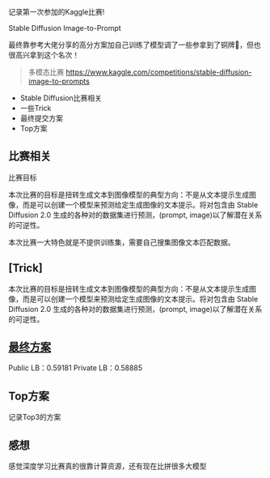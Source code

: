 记录第一次参加的Kaggle比赛!

Stable Diffusion Image-to-Prompt

最终靠参考大佬分享的高分方案加自己训练了模型调了一些参拿到了铜牌🥉，但也很高兴拿到这个名次！
>多模态比赛 https://www.kaggle.com/competitions/stable-diffusion-image-to-prompts

* Stable Diffusion比赛相关
* 一些Trick
* 最终提交方案
* Top方案


## 比赛相关
比赛目标

本次比赛的目标是扭转生成文本到图像模型的典型方向：不是从文本提示生成图像，而是可以创建一个模型来预测给定生成图像的文本提示。将对包含由 Stable Diffusion 2.0 生成的各种对的数据集进行预测，(prompt, image)以了解潜在关系的可逆性。

本次比赛一大特色就是不提供训练集，需要自己搜集图像文本匹配数据。


## [Trick]
本次比赛的目标是扭转生成文本到图像模型的典型方向：不是从文本提示生成图像，而是可以创建一个模型来预测给定生成图像的文本提示。将对包含由 Stable Diffusion 2.0 生成的各种对的数据集进行预测，(prompt, image)以了解潜在关系的可逆性。

## [最终方案](https://github.com/huangzy2333/Kaggle/blob/main/Stable%20Diffusion/sd-knnregression-clip-vit.ipynb)
Public LB：0.59181  Private LB：0.58885

## Top方案
记录Top3的方案

## 感想
感觉深度学习比赛真的很靠计算资源，还有现在比拼很多大模型



